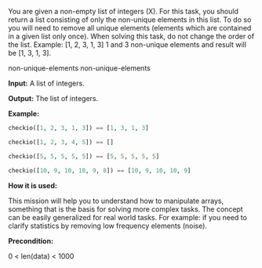 You are given a non-empty list of integers (X). For this task, you should return a list consisting of only the non-unique elements in this list. To do so you will need to remove all unique elements (elements which are contained in a given list only once). When solving this task, do not change the order of the list. Example: [1, 2, 3, 1, 3] 1 and 3 non-unique elements and result will be [1, 3, 1, 3]. 

non-unique-elements non-unique-elements 

**Input:** A list of integers.

**Output:** The list of integers.


**Example:**
```python
checkio([1, 2, 3, 1, 3]) == [1, 3, 1, 3]

checkio([1, 2, 3, 4, 5]) == []

checkio([5, 5, 5, 5, 5]) == [5, 5, 5, 5, 5]

checkio([10, 9, 10, 10, 9, 8]) == [10, 9, 10, 10, 9]
```

**How it is used:**

This mission will help you to understand how to manipulate arrays, something that is the basis for solving more complex tasks. The concept can be easily generalized for real world tasks. For example: if you need to clarify statistics by removing low frequency elements (noise).

**Precondition:**

 0 < len(data) < 1000
